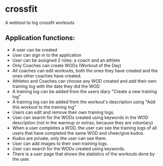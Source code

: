 # crossfit
A webtool to log crossfit workouts

## Application functions:
* A user can be created
* User can sign in to the application
* User can be assigned 2 roles: a coach and an athlete
* Only Coaches can create WODs (Workout of the Day)
* All coaches can edit workouts, both the ones they have created and the ones other coaches have created.
* Athletes and Coaches can choose any WOD created and add their own training log with the date they did the WOD
* A training log can be added from the users diary "Create a new training log"
* A training log can be added from the workout's description using "Add this workout to the training log"
* Users can edit and remove their own training logs.
* User can search for the WODs created using keywords in the WOD description (not in the warmup or extras, because they are voluntary)
* When a user completes a WOD, the user can see the training logs of all users that have completed the same WOD and cheer/give kudos.
* Kudos are private, only the user can see them.
* User can add images to their own training logs.
* User can search for the WODs created using keywords.
* There is a user page that shows the statistics of the workouts done by the user.
